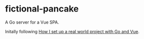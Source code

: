 # fictional-pancake

A Go server for a Vue SPA.

Initally following [How I set up a real world project with Go and Vue](https://www.freecodecamp.org/news/how-i-set-up-a-real-world-project-with-go-and-vue/).
